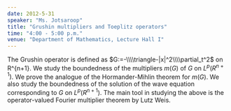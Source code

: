 ```yaml
---
date: 2012-5-31
speaker: "Ms. Jotsaroop"
title: "Grushin multipliers and Toeplitz operators"
time: "4:00 - 5:00 p.m." 
venue: "Department of Mathematics, Lecture Hall I"
---
```

The Grushin operator is defined as $G:=-\\\\triangle-|x|^2\\\\partial_t^2$ on R^{n+1}. We study the boundedness of the multipliers $m(G)$ of $G$ on $L^p(R^{n+1})$. We prove the analogue of the Hormander-Mihlin theorem for $m(G)$. We also study the boundedness of the solution of the wave equation corresponding to $G$ on $L^p(R^{n+1})$. The main tool in studying the above is the operator-valued Fourier multiplier theorem by Lutz Weis.
